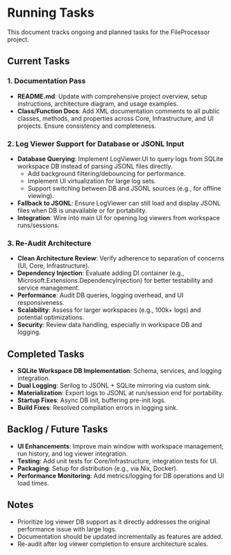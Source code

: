 # Running Tasks

This document tracks ongoing and planned tasks for the FileProcessor project.

## Current Tasks

### 1. Documentation Pass
- **README.md**: Update with comprehensive project overview, setup instructions, architecture diagram, and usage examples.
- **Class/Function Docs**: Add XML documentation comments to all public classes, methods, and properties across Core, Infrastructure, and UI projects. Ensure consistency and completeness.

### 2. Log Viewer Support for Database or JSONL Input
- **Database Querying**: Implement LogViewer.UI to query logs from SQLite workspace DB instead of parsing JSONL files directly.
  - Add background filtering/debouncing for performance.
  - Implement UI virtualization for large log sets.
  - Support switching between DB and JSONL sources (e.g., for offline viewing).
- **Fallback to JSONL**: Ensure LogViewer can still load and display JSONL files when DB is unavailable or for portability.
- **Integration**: Wire into main UI for opening log viewers from workspace runs/sessions.

### 3. Re-Audit Architecture
- **Clean Architecture Review**: Verify adherence to separation of concerns (UI, Core, Infrastructure).
- **Dependency Injection**: Evaluate adding DI container (e.g., Microsoft.Extensions.DependencyInjection) for better testability and service management.
- **Performance**: Audit DB queries, logging overhead, and UI responsiveness.
- **Scalability**: Assess for larger workspaces (e.g., 100k+ logs) and potential optimizations.
- **Security**: Review data handling, especially in workspace DB and logging.

## Completed Tasks

- **SQLite Workspace DB Implementation**: Schema, services, and logging integration.
- **Dual Logging**: Serilog to JSONL + SQLite mirroring via custom sink.
- **Materialization**: Export logs to JSONL at run/session end for portability.
- **Startup Fixes**: Async DB init, buffering pre-init logs.
- **Build Fixes**: Resolved compilation errors in logging sink.

## Backlog / Future Tasks

- **UI Enhancements**: Improve main window with workspace management, run history, and log viewer integration.
- **Testing**: Add unit tests for Core/Infrastructure, integration tests for UI.
- **Packaging**: Setup for distribution (e.g., via Nix, Docker).
- **Performance Monitoring**: Add metrics/logging for DB operations and UI load times.

## Notes

- Prioritize log viewer DB support as it directly addresses the original performance issue with large logs.
- Documentation should be updated incrementally as features are added.
- Re-audit after log viewer completion to ensure architecture scales.
